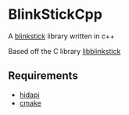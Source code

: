 BlinkStickCpp
=============

A [blinkstick](http://www.blinkstick.com/) library written in c++

Based off the C library [libblinkstick](https://github.com/ebenoist/libblinkstick)

## Requirements
- [hidapi](https://github.com/signal11/hidapi)
- [cmake](https://cmake.org/)
